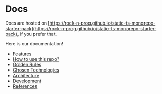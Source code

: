 # Docs

Docs are hosted on
[https://rock-n-prog.github.io/static-ts-monorepo-starter-pack](https://rock-n-prog.github.io/static-ts-monorepo-starter-pack),
if you prefer that.

Here is our documentation!

- [Features](features.md)
- [How to use this repo?](how-to-use-this-repo.md)
- [Golden Rules](golden-rules.md)
- [Chosen Technologies](chosen-technologies.md)
- [Architecture](architecture/README.md)
- [Development](development/README.md)
- [References](references.md)
